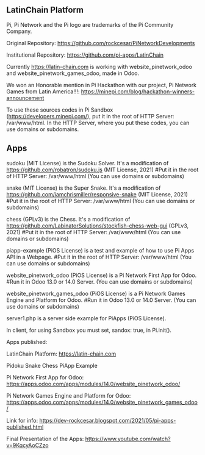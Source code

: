 LatinChain Platform
-----------------

Pi, Pi Network and the Pi logo are trademarks of the Pi Community Company.

Original Repository: https://github.com/rockcesar/PiNetworkDevelopments

Institutional Repository: https://github.com/pi-apps/LatinChain

Currently https://latin-chain.com is working with website_pinetwork_odoo and website_pinetwork_games_odoo, made in Odoo.

We won an Honorable mention in Pi Hackathon with our project, Pi Network Games from Latin America!!!:
https://minepi.com/blog/hackathon-winners-announcement

To use these sources codes in Pi Sandbox (https://developers.minepi.com/), put it in the root of HTTP Server: /var/www/html.
In the HTTP Server, where you put these codes, you can use domains or subdomains.

Apps
-----------------

sudoku (MIT License) is the Sudoku Solver. It's a modification of https://github.com/robatron/sudoku.js (MIT License, 2021)
#Put it in the root of HTTP Server: /var/www/html (You can use domains or subdomains)

snake (MIT License) is the Super Snake. It's a modification of https://github.com/iamchrismiller/responsive-snake (MIT License, 2021)
#Put it in the root of HTTP Server: /var/www/html (You can use domains or subdomains)

chess (GPLv3) is the Chess. It's a modification of https://github.com/LabinatorSolutions/stockfish-chess-web-gui (GPLv3, 2021)
#Put it in the root of HTTP Server: /var/www/html (You can use domains or subdomains)

piapp-example (PiOS License) is a test and example of how to use Pi Apps API in a Webpage.
#Put it in the root of HTTP Server: /var/www/html (You can use domains or subdomains)

website_pinetwork_odoo (PiOS License) is a Pi Network First App for Odoo.
#Run it in Odoo 13.0 or 14.0 Server. (You can use domains or subdomains)

website_pinetwork_games_odoo (PiOS License) is a Pi Network Games Engine and Platform for Odoo.
#Run it in Odoo 13.0 or 14.0 Server. (You can use domains or subdomains)

server1.php is a server side example for PiApps (PiOS License).

In client, for using Sandbox you must set, sandox: true, in Pi.init().

  <script src="https://sdk.minepi.com/pi-sdk.js"></script>
  <script>Pi.init({ version: "2.0", sandbox: true })</script>

Apps published:

LatinChain Platform:
https://latin-chain.com

Pidoku
Snake
Chess
PiApp Example

Pi Network First App for Odoo:
https://apps.odoo.com/apps/modules/14.0/website_pinetwork_odoo/

Pi Network Games Engine and Platform for Odoo:
https://apps.odoo.com/apps/modules/14.0/website_pinetwork_games_odoo/

Link for info:
https://dev-rockcesar.blogspot.com/2021/05/pi-apps-published.html

Final Presentation of the Apps:
https://www.youtube.com/watch?v=9KqcyAoCZzo
